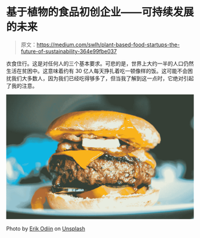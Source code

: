 # 基于植物的食品初创企业——可持续发展的未来

> 原文：<https://medium.com/swlh/plant-based-food-startups-the-future-of-sustainability-364e99fbe037>

衣食住行。这是对任何人的三个基本要求。可悲的是，世界上大约一半的人口仍然生活在贫困中。这意味着约有 30 亿人每天挣扎着吃一顿像样的饭。这可能不会困扰我们大多数人，因为我们已经吃得够多了，但当我了解到这一点时，它绝对引起了我的注意。

![](img/bd8ce85bad2d6f5360d44cebe94985d8.png)

Photo by [Erik Odiin](https://unsplash.com/@odiin?utm_source=medium&utm_medium=referral) on [Unsplash](https://unsplash.com?utm_source=medium&utm_medium=referral)